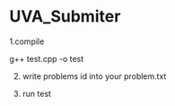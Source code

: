 UVA_Submiter
============
1.compile

g++ test.cpp -o test

2. write problems id into your problem.txt

3. run test


